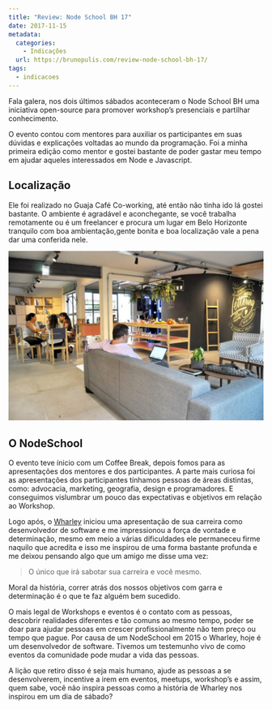 ```yaml
---
title: "Review: Node School BH 17"
date: 2017-11-15
metadata:
  categories:
    - Indicações
  url: https://brunopulis.com/review-node-school-bh-17/
tags:
  - indicacoes
---
```

Fala galera, nos dois últimos sábados aconteceram o Node School BH uma iniciativa open-source para promover workshop’s presenciais e partilhar conhecimento.

O evento contou com mentores para auxiliar os participantes em suas dúvidas e explicações voltadas ao mundo da programação. Foi a minha primeira edição como mentor e gostei bastante de poder gastar meu tempo em ajudar aqueles interessados em Node e Javascript.

## Localização

Ele foi realizado no Guaja Café Co-working, até então não tinha ido lá gostei bastante. O ambiente é agradável e aconchegante, se você trabalha remotamente ou é um freelancer e procura um lugar em Belo Horizonte tranquilo com boa ambientação,gente bonita e boa localização vale a pena dar uma conferida nele.

![Entrada do Guaja Coworking. Na imagem existem três mulheres sentadas ao fundo em uma mesa de madeira clara e um homem com um notebook aberto em um sofá.](images/guaja.jpg)

## O NodeSchool

O evento teve ínicio com um Coffee Break, depois fomos para as apresentações dos mentores e dos participantes.
A parte mais curiosa foi as apresentações dos participantes tínhamos pessoas de áreas distintas, como: advocacia, marketing, geografia, design e programadores. E conseguimos vislumbrar um pouco das expectativas e objetivos em relação ao Workshop.

Logo após, o [Wharley](https://twitter.com/wharleyornelas) iniciou uma apresentação de sua carreira como desenvolvedor de software e me impressionou a força de vontade e determinação, mesmo em meio a várias dificuldades ele permaneceu firme naquilo que acredita e isso me inspirou de uma forma bastante profunda e me deixou pensando algo que um amigo me disse uma vez:

> O único que irá sabotar sua carreira e você mesmo.

Moral da história, correr atrás dos nossos objetivos com garra e determinação é o que te faz alguém bem sucedido.

O mais legal de Workshops e eventos é o contato com as pessoas, descobrir realidades diferentes e tão comuns ao mesmo tempo, poder se doar para ajudar pessoas em crescer profissionalmente não tem preço ou tempo que pague. Por causa de um NodeSchool em 2015 o Wharley, hoje é um desenvolvedor de software. Tivemos um testemunho vivo de como eventos da comunidade pode mudar a vida das pessoas.

A lição que retiro disso é seja mais humano, ajude as pessoas a se desenvolverem, incentive a irem em eventos, meetups, workshop’s e assim, quem sabe, você não inspira pessoas como a história de Wharley nos inspirou em um dia de sábado?
